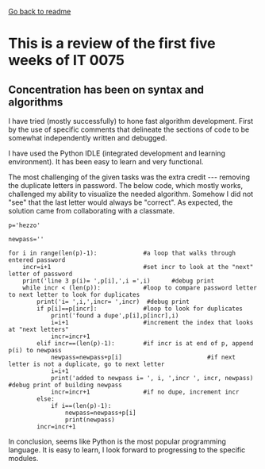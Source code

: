 [Go back to readme](./README.md)


# This is a review of the first five weeks of IT 0075 

## Concentration has been on syntax and algorithms

I have tried (mostly successfully) to hone fast algorithm development. 
   First by the use of specific comments that delineate the sections of code to be somewhat independently 
   written and debugged.
   
   I have used the Python IDLE (integrated development and learning environment). It has been easy
   to learn and very functional.
   
   The most challenging of the given tasks was the extra credit --- removing the duplicate letters in password. The
   below code, which mostly works, challenged my ability to visualize the needed algorithm. Somehow I did not "see" that 
   the last letter would always be "correct". As expected, the solution came from collaborating with a classmate.
   
```python3
p='hezzo'

newpass=''

for i in range(len(p)-1):             #a loop that walks through entered password
    incr=i+1                          #set incr to look at the "next" letter of password
    print('line 3 p(i)= ',p[i],',i =',i)      #debug print
    while incr < (len(p)):            #loop to compare password letter to next letter to look for duplicates
        print('i= ',i,',incr= ',incr)  #debug print
        if p[i]==p[incr]:             #loop to look for duplicates
            print('found a dupe',p[i],p[incr],i) 
            i=i+1                     #increment the index that looks at "next letters"
            incr=incr+1
        elif incr==(len(p)-1):        #if incr is at end of p, append p(i) to newpass
            newpass=newpass+p[i]                        #if next letter is not a duplicate, go to next letter
            i=i+1
            print('added to newpass i= ', i, ',incr ', incr, newpass)        #debug print of building newpass
            incr=incr+1               #if no dupe, increment incr
        else:
            if i==(len(p)-1):
                newpass=newpass+p[i]
                print(newpass)
        incr=incr+1

```   
   
In conclusion, seems like Python is the most popular programming language. It is easy to learn, I look forward to 
progressing to the specific modules.
